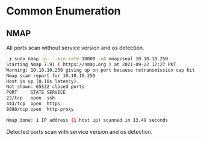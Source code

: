 # Common Enumeration
## NMAP
All ports scan without service version and os detection.
```bash
 ❯ sudo nmap -p- --min-rate 10000 -oA nmap/seal 10.10.10.250
Starting Nmap 7.91 ( https://nmap.org ) at 2021-09-22 17:27 PKT
Warning: 10.10.10.250 giving up on port because retransmission cap hit (10).
Nmap scan report for 10.10.10.250
Host is up (0.10s latency).
Not shown: 65532 closed ports
PORT     STATE SERVICE
22/tcp   open  ssh
443/tcp  open  https
8080/tcp open  http-proxy

Nmap done: 1 IP address (1 host up) scanned in 13.49 seconds
```
Detected ports scan with service version and os detection.
```bash

```